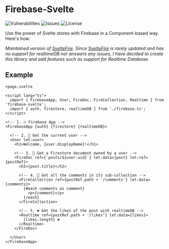 # Firebase-Svelte

![Vulnerabilities](https://img.shields.io/snyk/vulnerabilities/github/xKesvaL/firebase-svelte?style=for-the-badge) ![Issues](https://img.shields.io/github/issues/xKesvaL/firebase-svelte?style=for-the-badge) ![License](https://img.shields.io/github/license/xKesvaL/firebase-svelte?style=for-the-badge)

Use the power of Svelte stores with Firebase in a Component-based way. Here's how:

_Maintained version of [SvelteFire](https://github.com/codediodeio/sveltefire). Since [SvelteFire](https://github.com/codediodeio/sveltefire) is rarely updated and has no support for realtimeDB nor answers any issues, I have decided to create this library and add features such as support for Realtime Database._

## Example

`+page.svelte`

```svelte
<script lang="ts">
  import { FirebaseApp, User, FireDoc, FireCollection, Realtime } from 'firebase-svelte';
  import { auth, firestore, realtimeDB } from './firebase.ts';
</script>

<!-- 1. 🔥 Firebase App -->
<FirebaseApp {auth} {firestore} {realtimeDB}>

  <!-- 2. 👤 Get the current user -->
  <User let:user>
    <h1>Welcome, {user.displayName}!</h1>

    <!-- 3. 📜 Get a Firestore document owned by a user -->
    <FireDoc ref={`posts/${user.uid}`} let:data={post} let:ref={postRef}>
      <h2>{post.title}</h2>

      <!-- 4. 💬 Get all the comments in its sub-collection -->
      <FireCollection ref={postRef.path + '/comments'} let:data={comments}>
        {#each comments as comment}
          <p>{comment}</p>
        {/each}
      </FireCollection>

      <!-- 5. ❤️ Get the likes of the post with realtimeDB -->
      <Realtime ref={postRef.path + '/likes'} let:data={likes}>
        ️{likes.length} ❤️
      </Realtime>
    </FireDoc>

  </User>
</FirebaseApp>
```
